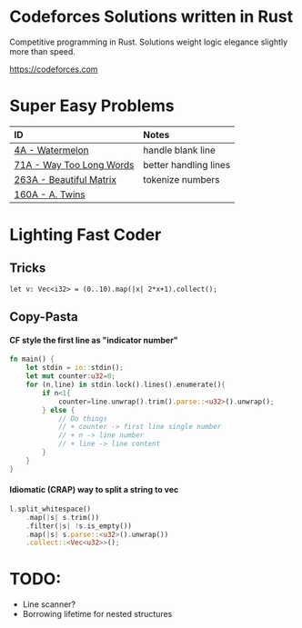 # Codeforces Solutions written in Rust
Competitive programming in Rust. Solutions weight logic elegance slightly more than speed.

<https://codeforces.com>

# Super Easy Problems
| ID   | Notes|
|:----|:----|
|[4A - Watermelon](./4A.rs)| handle blank line |
|[71A - Way Too Long Words](./71A.rs)| better handling lines|
|[263A - Beautiful Matrix](./263A.rs)| tokenize numbers|
|[160A - A. Twins ](./160A.rs)||

# Lighting Fast Coder

## Tricks

```
let v: Vec<i32> = (0..10).map(|x| 2*x+1).collect();
```
## Copy-Pasta

#### CF style the first line as "indicator number"

```rust
fn main() {
    let stdin = io::stdin();
    let mut counter:u32=0;
    for (n,line) in stdin.lock().lines().enumerate(){
        if n<1{
            counter=line.unwrap().trim().parse::<u32>().unwrap();
        } else {
            // Do things
            // + counter -> first line single number
            // + n -> line number
            // + line -> line content
        }
    }
}
```

#### Idiomatic (CRAP) way to split a string to vec<u32>

```rust
l.split_whitespace()
    .map(|s| s.trim())
    .filter(|s| !s.is_empty())
    .map(|s| s.parse::<u32>().unwrap())
    .collect::<Vec<u32>>();
```
# TODO:

+ Line scanner?
+ Borrowing lifetime for nested structures
